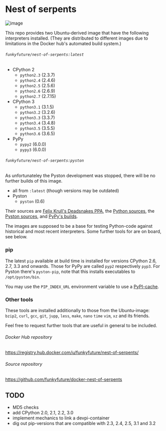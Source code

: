 # Nest of serpents

![image](http://i2.mirror.co.uk/incoming/article2357510.ece/ALTERNATES/s1200/The-Monty-Python-team-imitate-journalist-and-broadcaster-Alan-Whicker.jpg)

This repo provides two Ubuntu-derived image that have the following interpreters installed.
(They are distributed to different images due to limitations in the Docker hub's automated build system.)

###### `funkyfuture/nest-of-serpents:latest`

  - CPython 2
    - `python2.3` (2.3.7)
    - `python2.4` (2.4.6)
    - `python2.5` (2.5.6)
    - `python2.6` (2.6.9)
    - `python2.7` (2.7.15)
  - CPython 3
    - `python3.1` (3.1.5)
    - `python3.2` (3.2.6)
    - `python3.3` (3.3.7)
    - `python3.4` (3.4.8)
    - `python3.5` (3.5.5)
    - `python3.6` (3.6.5)
  - PyPy
    - `pypy2` (6.0.0)
    - `pypy3` (6.0.0)

###### `funkyfuture/nest-of-serpents:pyston`

As unfortunateley the Pyston development was stopped, there will be no further builds of
this image.

  - all from `:latest` (though versions may be outdated)
  - Pyston
    - `pyston` (0.6)

Their sources are
[Felix Krull's Deadsnakes PPA](https://launchpad.net/~deadsnakes/+archive/ubuntu/ppa),
the [Python sources](https://www.python.org/ftp/python/),
the [Pyston sources](https://github.com/dropbox/pyston),
and [PyPy's builds](http://pypy.org/download.html).

The images are supposed to be a base for testing Python-code against historical
and most recent interpreters. Some further tools for are on board, see below.

### pip

The latest `pip` available at build time is installed for versions CPython
2.6, 2.7, 3.3 and onwards. Those for PyPy are called `pyp2` respectively
`pyp3`. For Pyston there's `pyston-pip`, note that this installs executables
to `/opt/pyston/bin`.

You may use the `PIP_INDEX_URL` environment variable to use a
[PyPI-cache](http://doc.devpi.net/latest/quickstart-pypimirror.html).

### Other tools

These tools are installed additionally to those from the Ubuntu-image:
`bzip2`, `curl`, `gcc`, `git`, `jupp`, `less`, `make`, `nano` `time` `vim`,
`xz` and its friends.

Feel free to request further tools that are useful in general to be included.


###### Docker Hub repository

https://registry.hub.docker.com/u/funkyfuture/nest-of-serpents/

###### Source repository

https://github.com/funkyfuture/docker-nest-of-serpents


## TODO

- MD5 checks
- add CPython 2.0, 2.1, 2.2, 3.0
- implement mechanics to link a devpi-container
- dig out pip-versions that are compatible with 2.3, 2.4, 2.5, 3.1 and 3.2
